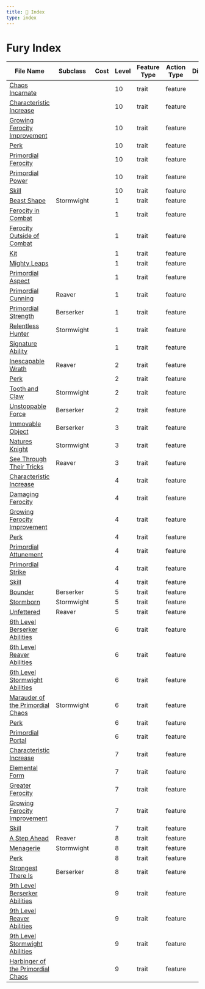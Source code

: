 ```yaml
---
title: 📑 Index
type: index
---
```


# Fury Index

| File Name                                                                                              | Subclass   | Cost | Level | Feature Type | Action Type | Distance | Target |
| ------------------------------------------------------------------------------------------------------ | ---------- | ---- | ----- | ------------ | ----------- | -------- | ------ |
| [Chaos Incarnate](../10th-Level%20Features/Chaos%20Incarnate)                                          |            |      | 10    | trait        | feature     |          |        |
| [Characteristic Increase](../10th-Level%20Features/Characteristic%20Increase)                          |            |      | 10    | trait        | feature     |          |        |
| [Growing Ferocity Improvement](../10th-Level%20Features/Growing%20Ferocity%20Improvement)              |            |      | 10    | trait        | feature     |          |        |
| [Perk](../10th-Level%20Features/Perk)                                                                  |            |      | 10    | trait        | feature     |          |        |
| [Primordial Ferocity](../10th-Level%20Features/Primordial%20Ferocity)                                  |            |      | 10    | trait        | feature     |          |        |
| [Primordial Power](../10th-Level%20Features/Primordial%20Power)                                        |            |      | 10    | trait        | feature     |          |        |
| [Skill](../10th-Level%20Features/Skill)                                                                |            |      | 10    | trait        | feature     |          |        |
| [Beast Shape](../1st-Level%20Features/Beast%20Shape)                                                   | Stormwight |      | 1     | trait        | feature     |          |        |
| [Ferocity in Combat](../1st-Level%20Features/Ferocity%20in%20Combat)                                   |            |      | 1     | trait        | feature     |          |        |
| [Ferocity Outside of Combat](../1st-Level%20Features/Ferocity%20Outside%20of%20Combat)                 |            |      | 1     | trait        | feature     |          |        |
| [Kit](../1st-Level%20Features/Kit)                                                                     |            |      | 1     | trait        | feature     |          |        |
| [Mighty Leaps](../1st-Level%20Features/Mighty%20Leaps)                                                 |            |      | 1     | trait        | feature     |          |        |
| [Primordial Aspect](../1st-Level%20Features/Primordial%20Aspect)                                       |            |      | 1     | trait        | feature     |          |        |
| [Primordial Cunning](../1st-Level%20Features/Primordial%20Cunning)                                     | Reaver     |      | 1     | trait        | feature     |          |        |
| [Primordial Strength](../1st-Level%20Features/Primordial%20Strength)                                   | Berserker  |      | 1     | trait        | feature     |          |        |
| [Relentless Hunter](../1st-Level%20Features/Relentless%20Hunter)                                       | Stormwight |      | 1     | trait        | feature     |          |        |
| [Signature Ability](../1st-Level%20Features/Signature%20Ability)                                       |            |      | 1     | trait        | feature     |          |        |
| [Inescapable Wrath](../2nd-Level%20Features/Inescapable%20Wrath)                                       | Reaver     |      | 2     | trait        | feature     |          |        |
| [Perk](../2nd-Level%20Features/Perk)                                                                   |            |      | 2     | trait        | feature     |          |        |
| [Tooth and Claw](../2nd-Level%20Features/Tooth%20and%20Claw)                                           | Stormwight |      | 2     | trait        | feature     |          |        |
| [Unstoppable Force](../2nd-Level%20Features/Unstoppable%20Force)                                       | Berserker  |      | 2     | trait        | feature     |          |        |
| [Immovable Object](../3rd-Level%20Features/Immovable%20Object)                                         | Berserker  |      | 3     | trait        | feature     |          |        |
| [Natures Knight](../3rd-Level%20Features/Natures%20Knight)                                             | Stormwight |      | 3     | trait        | feature     |          |        |
| [See Through Their Tricks](../3rd-Level%20Features/See%20Through%20Their%20Tricks)                     | Reaver     |      | 3     | trait        | feature     |          |        |
| [Characteristic Increase](../4th-Level%20Features/Characteristic%20Increase)                           |            |      | 4     | trait        | feature     |          |        |
| [Damaging Ferocity](../4th-Level%20Features/Damaging%20Ferocity)                                       |            |      | 4     | trait        | feature     |          |        |
| [Growing Ferocity Improvement](../4th-Level%20Features/Growing%20Ferocity%20Improvement)               |            |      | 4     | trait        | feature     |          |        |
| [Perk](../4th-Level%20Features/Perk)                                                                   |            |      | 4     | trait        | feature     |          |        |
| [Primordial Attunement](../4th-Level%20Features/Primordial%20Attunement)                               |            |      | 4     | trait        | feature     |          |        |
| [Primordial Strike](../4th-Level%20Features/Primordial%20Strike)                                       |            |      | 4     | trait        | feature     |          |        |
| [Skill](../4th-Level%20Features/Skill)                                                                 |            |      | 4     | trait        | feature     |          |        |
| [Bounder](../5th-Level%20Features/Bounder)                                                             | Berserker  |      | 5     | trait        | feature     |          |        |
| [Stormborn](../5th-Level%20Features/Stormborn)                                                         | Stormwight |      | 5     | trait        | feature     |          |        |
| [Unfettered](../5th-Level%20Features/Unfettered)                                                       | Reaver     |      | 5     | trait        | feature     |          |        |
| [6th Level Berserker Abilities](../6th-Level%20Features/6th%20Level%20Berserker%20Abilities)           |            |      | 6     | trait        | feature     |          |        |
| [6th Level Reaver Abilities](../6th-Level%20Features/6th%20Level%20Reaver%20Abilities)                 |            |      | 6     | trait        | feature     |          |        |
| [6th Level Stormwight Abilities](../6th-Level%20Features/6th%20Level%20Stormwight%20Abilities)         |            |      | 6     | trait        | feature     |          |        |
| [Marauder of the Primordial Chaos](../6th-Level%20Features/Marauder%20of%20the%20Primordial%20Chaos)   | Stormwight |      | 6     | trait        | feature     |          |        |
| [Perk](../6th-Level%20Features/Perk)                                                                   |            |      | 6     | trait        | feature     |          |        |
| [Primordial Portal](../6th-Level%20Features/Primordial%20Portal)                                       |            |      | 6     | trait        | feature     |          |        |
| [Characteristic Increase](../7th-Level%20Features/Characteristic%20Increase)                           |            |      | 7     | trait        | feature     |          |        |
| [Elemental Form](../7th-Level%20Features/Elemental%20Form)                                             |            |      | 7     | trait        | feature     |          |        |
| [Greater Ferocity](../7th-Level%20Features/Greater%20Ferocity)                                         |            |      | 7     | trait        | feature     |          |        |
| [Growing Ferocity Improvement](../7th-Level%20Features/Growing%20Ferocity%20Improvement)               |            |      | 7     | trait        | feature     |          |        |
| [Skill](../7th-Level%20Features/Skill)                                                                 |            |      | 7     | trait        | feature     |          |        |
| [A Step Ahead](../8th-Level%20Features/A%20Step%20Ahead)                                               | Reaver     |      | 8     | trait        | feature     |          |        |
| [Menagerie](../8th-Level%20Features/Menagerie)                                                         | Stormwight |      | 8     | trait        | feature     |          |        |
| [Perk](../8th-Level%20Features/Perk)                                                                   |            |      | 8     | trait        | feature     |          |        |
| [Strongest There Is](../8th-Level%20Features/Strongest%20There%20Is)                                   | Berserker  |      | 8     | trait        | feature     |          |        |
| [9th Level Berserker Abilities](../9th-Level%20Features/9th%20Level%20Berserker%20Abilities)           |            |      | 9     | trait        | feature     |          |        |
| [9th Level Reaver Abilities](../9th-Level%20Features/9th%20Level%20Reaver%20Abilities)                 |            |      | 9     | trait        | feature     |          |        |
| [9th Level Stormwight Abilities](../9th-Level%20Features/9th%20Level%20Stormwight%20Abilities)         |            |      | 9     | trait        | feature     |          |        |
| [Harbinger of the Primordial Chaos](../9th-Level%20Features/Harbinger%20of%20the%20Primordial%20Chaos) |            |      | 9     | trait        | feature     |          |        |
